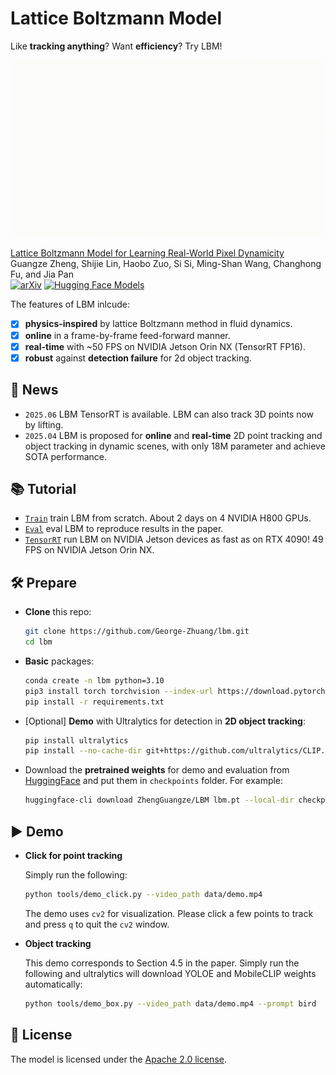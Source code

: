 # Lattice Boltzmann Model
Like **tracking anything**? Want **efficiency**? Try LBM! 
<div align="center">
<img src="assets/demo.gif" width="640">
</div>

[Lattice Boltzmann Model for Learning Real-World Pixel Dynamicity](https://george-zhuang.github.io/lbm/)\
Guangze Zheng, Shijie Lin, Haobo Zuo, Si Si, Ming-Shan Wang, Changhong Fu, and Jia Pan\
[![arXiv](https://img.shields.io/badge/arXiv-2403.11186-b31b1b.svg)]() [![Hugging Face Models](https://img.shields.io/badge/%F0%9F%A4%97%20Hugging%20Face-Models-blue)](https://huggingface.co/ZhengGuangze/LBM)


The features of LBM inlcude:
- [x] **physics-inspired** by lattice Boltzmann method in fluid dynamics.
- [x] **online** in a frame-by-frame feed-forward manner.
- [x] **real-time** with ~50 FPS on NVIDIA Jetson Orin NX (TensorRT FP16).
- [x] **robust** against **detection failure** for 2d object tracking.

## 📌 News
- ```2025.06``` LBM TensorRT is available. LBM can also track 3D points now by lifting.
- ```2025.04``` LBM is proposed for **online** and **real-time** 2D point tracking and object tracking in dynamic scenes, with only 18M parameter and achieve SOTA performance.

## 📚 Tutorial
- [```Train```](assets/train.md) train LBM from scratch. About 2 days on 4 NVIDIA H800 GPUs.
- [```Eval```](assets/eval.md) eval LBM to reproduce results in the paper.
- [```TensorRT```](assets/tensorrt.md) run LBM on NVIDIA Jetson devices as fast as on RTX 4090! 49 FPS on NVIDIA Jetson Orin NX.

## 🛠️ Prepare

- **Clone** this repo:
    ```bash
    git clone https://github.com/George-Zhuang/lbm.git
    cd lbm
    ```

- **Basic** packages:
    ```bash
    conda create -n lbm python=3.10
    pip3 install torch torchvision --index-url https://download.pytorch.org/whl/cu124 # please check your cuda version
    pip install -r requirements.txt
    ```
- [Optional] **Demo** with Ultralytics for detection in **2D object tracking**:
    ```bash
    pip install ultralytics
    pip install --no-cache-dir git+https://github.com/ultralytics/CLIP.git
    ```

- Download the **pretrained weights** for demo and evaluation from [HuggingFace](https://huggingface.co/ZhengGuangze/LBM) and put them in ```checkpoints``` folder. For example:
  ```bash
  huggingface-cli download ZhengGuangze/LBM lbm.pt --local-dir checkpoints
  ```

## ▶️ Demo

- **Click for point tracking**

  Simply run the following:
  ```bash
  python tools/demo_click.py --video_path data/demo.mp4
  ```
  The demo uses ```cv2``` for visualization. Please click a few points to track and press `q` to quit the ```cv2``` window.

- **Object tracking**
  
  This demo corresponds to Section 4.5 in the paper. Simply run the following and ultralytics will download YOLOE and MobileCLIP weights automatically:
  ```bash
  python tools/demo_box.py --video_path data/demo.mp4 --prompt bird
  ```

## 🎫 License
The model is licensed under the [Apache 2.0 license](./LICENSE.txt).